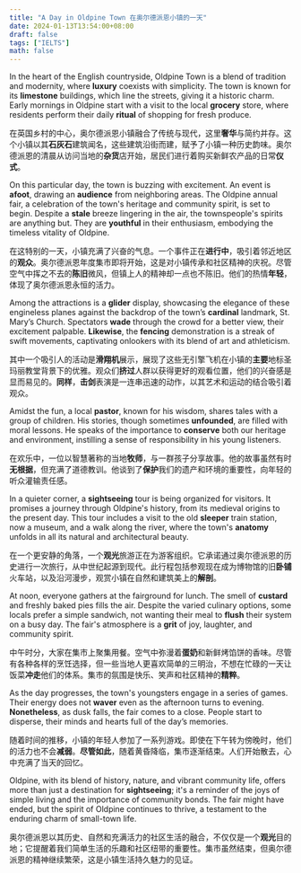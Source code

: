```yaml
---
title: "A Day in Oldpine Town 在奥尔德派恩小镇的一天"
date: 2024-01-13T13:54:00+08:00
draft: false
tags: ["IELTS"]
math: false
---
```


In the heart of the English countryside, Oldpine Town is a blend of tradition and modernity, where **luxury** coexists with simplicity. The town is known for its **limestone** buildings, which line the streets, giving it a historic charm. Early mornings in Oldpine start with a visit to the local **grocery** store, where residents perform their daily **ritual** of shopping for fresh produce.

在英国乡村的中心，奥尔德派恩小镇融合了传统与现代，这里**奢华**与简约并存。这个小镇以其**石灰石**建筑闻名，这些建筑沿街而建，赋予了小镇一种历史韵味。奥尔德派恩的清晨从访问当地的**杂货**店开始，居民们进行着购买新鲜农产品的日常**仪式**。

On this particular day, the town is buzzing with excitement. An event is **afoot**, drawing an **audience** from neighboring areas. The Oldpine annual fair, a celebration of the town's heritage and community spirit, is set to begin. Despite a **stale** breeze lingering in the air, the townspeople's spirits are anything but. They are **youthful** in their enthusiasm, embodying the timeless vitality of Oldpine.

在这特别的一天，小镇充满了兴奋的气息。一个事件正在**进行中**，吸引着邻近地区的**观众**。奥尔德派恩年度集市即将开始，这是对小镇传承和社区精神的庆祝。尽管空气中挥之不去的**陈旧**微风，但镇上人的精神却一点也不陈旧。他们的热情**年轻**，体现了奥尔德派恩永恒的活力。

Among the attractions is a **glider** display, showcasing the elegance of these engineless planes against the backdrop of the town’s **cardinal** landmark, St. Mary’s Church. Spectators **wade** through the crowd for a better view, their excitement palpable. **Likewise**, the **fencing** demonstration is a streak of swift movements, captivating onlookers with its blend of art and athleticism.

其中一个吸引人的活动是**滑翔机**展示，展现了这些无引擎飞机在小镇的**主要**地标圣玛丽教堂背景下的优雅。观众们**挤过**人群以获得更好的观看位置，他们的兴奋感是显而易见的。**同样**，**击剑**表演是一连串迅速的动作，以其艺术和运动的结合吸引着观众。

Amidst the fun, a local **pastor**, known for his wisdom, shares tales with a group of children. His stories, though sometimes **unfounded**, are filled with moral lessons. He speaks of the importance to **conserve** both our heritage and environment, instilling a sense of responsibility in his young listeners.

在欢乐中，一位以智慧著称的当地**牧师**，与一群孩子分享故事。他的故事虽然有时**无根据**，但充满了道德教训。他谈到了**保护**我们的遗产和环境的重要性，向年轻的听众灌输责任感。

In a quieter corner, a **sightseeing** tour is being organized for visitors. It promises a journey through Oldpine's history, from its medieval origins to the present day. This tour includes a visit to the old **sleeper** train station, now a museum, and a walk along the river, where the town's **anatomy** unfolds in all its natural and architectural beauty.

在一个更安静的角落，一个**观光**旅游正在为游客组织。它承诺通过奥尔德派恩的历史进行一次旅行，从中世纪起源到现代。此行程包括参观现在成为博物馆的旧**卧铺**火车站，以及沿河漫步，观赏小镇在自然和建筑美上的**解剖**。

At noon, everyone gathers at the fairground for lunch. The smell of **custard** and freshly baked pies fills the air. Despite the varied culinary options, some locals prefer a simple sandwich, not wanting their meal to **flush** their system on a busy day. The fair's atmosphere is a **grit** of joy, laughter, and community spirit.

中午时分，大家在集市上聚集用餐。空气中弥漫着**蛋奶**和新鲜烤馅饼的香味。尽管有各种各样的烹饪选择，但一些当地人更喜欢简单的三明治，不想在忙碌的一天让饭菜**冲走**他们的体系。集市的氛围是快乐、笑声和社区精神的**精粹**。

As the day progresses, the town's youngsters engage in a series of games. Their energy does not **waver** even as the afternoon turns to evening. **Nonetheless**, as dusk falls, the fair comes to a close. People start to disperse, their minds and hearts full of the day’s memories.

随着时间的推移，小镇的年轻人参加了一系列游戏。即使在下午转为傍晚时，他们的活力也不会**减弱**。**尽管如此**，随着黄昏降临，集市逐渐结束。人们开始散去，心中充满了当天的回忆。

Oldpine, with its blend of history, nature, and vibrant community life, offers more than just a destination for **sightseeing**; it's a reminder of the joys of simple living and the importance of community bonds. The fair might have ended, but the spirit of Oldpine continues to thrive, a testament to the enduring charm of small-town life.

奥尔德派恩以其历史、自然和充满活力的社区生活的融合，不仅仅是一个**观光**目的地；它提醒着我们简单生活的乐趣和社区纽带的重要性。集市虽然结束，但奥尔德派恩的精神继续繁荣，这是小镇生活持久魅力的见证。
